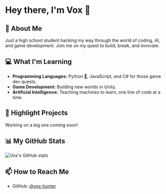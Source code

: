 # Hey there, I'm Vox 👋

## 🚀 About Me
Just a high school student hacking my way through the world of coding, AI, and game development. Join me on my quest to build, break, and innovate.

## 💻 What I'm Learning
- **Programming Languages:** Python 🐍, JavaScript, and C# for those game dev quests.
- **Game Development:** Building new worlds in Unity.
- **Artificial Intelligence:** Teaching machines to learn, one line of code at a time.

## 🌟 Highlight Projects
 Working on a big one coming soon!

## 📊 My GitHub Stats
![Vox's GitHub stats](https://github-readme-stats.vercel.app/api?username=vox-hunter&show_icons=true&theme=radical)

## 📫 How to Reach Me
- GitHub: [@vox-hunter](https://github.com/vox-hunter)

